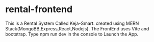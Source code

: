 # rental-frontend
This is a Rental System Called Keja-Smart.
created using MERN Stack(MongoBB,Express,React,Nodejs).
The FrontEnd uses Vite and bootstrap.
Type npm run dev in the console to Launch the App.
